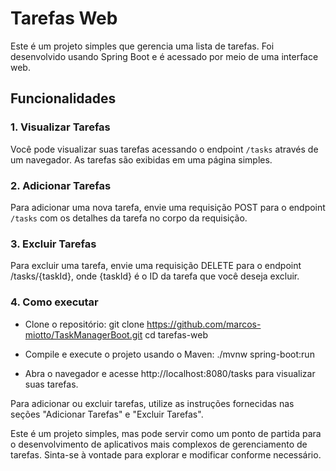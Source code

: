 # Tarefas Web

Este é um projeto simples que gerencia uma lista de tarefas. Foi desenvolvido usando Spring Boot e é acessado por meio de uma interface web.

## Funcionalidades

### 1. Visualizar Tarefas

Você pode visualizar suas tarefas acessando o endpoint `/tasks` através de um navegador. As tarefas são exibidas em uma página simples.

### 2. Adicionar Tarefas

Para adicionar uma nova tarefa, envie uma requisição POST para o endpoint `/tasks` com os detalhes da tarefa no corpo da requisição.

### 3. Excluir Tarefas

Para excluir uma tarefa, envie uma requisição DELETE para o endpoint /tasks/{taskId}, onde {taskId} é o ID da tarefa que você deseja excluir.

### 4. Como executar

- Clone o repositório:
git clone https://github.com/marcos-miotto/TaskManagerBoot.git
cd tarefas-web

- Compile e execute o projeto usando o Maven:
./mvnw spring-boot:run

- Abra o navegador e acesse http://localhost:8080/tasks para visualizar suas tarefas.

Para adicionar ou excluir tarefas, utilize as instruções fornecidas nas seções "Adicionar Tarefas" e "Excluir Tarefas".

Este é um projeto simples, mas pode servir como um ponto de partida para o desenvolvimento de aplicativos mais complexos de gerenciamento de tarefas. 
Sinta-se à vontade para explorar e modificar conforme necessário.
